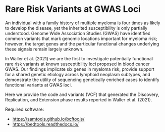 # Rare Risk Variants at GWAS Loci

An individual with a family history of multiple myeloma is four times as likely to develop the disease, yet the inherited susceptibility is only partially understood. Genome Wide Association Studies (GWAS) have identified common variants that mark genomic locations important for myeloma risk; however, the target genes and the particular functional changes underlying these signals remain largely unknown.  
 
In Waller et al. (2021) we are the first to investigate potentially functional rare risk variants at known susceptibility loci proposed in blood cancer GWAS. Our findings implicate six genes in myeloma risk, provide support for a shared genetic etiology across lymphoid neoplasm subtypes, and demonstrate the utility of sequencing genetically enriched cases to identify functional variants at GWAS loci.

Here we provide the code and variants (VCF) that generated the Discovery, Replication, and Extension phase results reported in Waller et al. (2021).


Required software:
* https://samtools.github.io/bcftools/
* https://bedtools.readthedocs.io/
